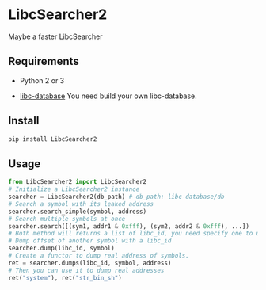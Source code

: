 # LibcSearcher2
Maybe a faster LibcSearcher

## Requirements

- Python 2 or 3

- [libc-database](https://github.com/niklasb/libc-database) You need build your own libc-database.

## Install

```sh
pip install LibcSearcher2
```



## Usage

```python
from LibcSearcher2 import LibcSearcher2
# Initialize a LibcSearcher2 instance
searcher = LibcSearcher2(db_path) # db_path: libc-database/db
# Search a symbol with its leaked address
searcher.search_simple(symbol, address)
# Search multiple symbols at once
searcher.search([(sym1, addr1 & 0xfff), (sym2, addr2 & 0xfff), ...])
# Both method will returns a list of libc_id, you need specify one to use later.
# Dump offset of another symbol with a libc_id
searcher.dump(libc_id, symbol)
# Create a functor to dump real address of symbols.
ret = searcher.dumps(libc_id, symbol, address)
# Then you can use it to dump real addresses
ret("system"), ret("str_bin_sh")
```

